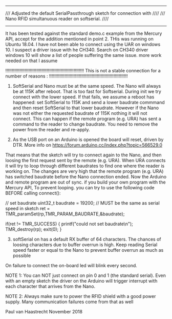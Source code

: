  **************************************************************************************
  /// Adjusted the default  SerialPassthrough sketch for connection with          ////
  /// Nano RFID simultanuous reader on softserial.                                ////
 *************************************************************************************
 
  It has been tested against the standard demo.c example from the Mercury API, accept 
  for the addition mentioned in point 2. THis was running on Ubuntu 18.04. 
  I have not been able to connect using the UAR on windows 10. I suspect a driver issue with he CH340.
  Search on CH340 driver windows 10 will show a list of people suffering the same issue. more work
  needed on that I assume
  
  !!!!!!!!!!!!!!!!!!!!!!!!!!!!!!!!!!!!!!!!!!!!!!!!!!!!!!!!!!!!!
  This is not a stable connection for a number of reasons :
  !!!!!!!!!!!!!!!!!!!!!!!!!!!!!!!!!!!!!!!!!!!!!!!!!!!!!!!!!!!!!
  
  1. SoftSerial and Nano must be at the same speed. The Nano will always be 
  at 115K after reboot. That is too fast for Softserial. During init we try connect
  with the lower speed. If that fails, we assume a reboot has happened: set
  SoftSerial to 115K and send a lower baudrate commmand and then reset SoftSerial to that 
  lower baudrate. However if the Nano was not either the requested baudrate of 115K nothing
  it will not connect. This can happen if the remote program (e.g. URA) has sent a command 
  to the reader to change baudrate. You need to remove the power from the reader and re-apply.

  2. As the USB port on an Arduino is opened the board will reset, driven by DTR.  More info 
  on https://forum.arduino.cc/index.php?topic=566529.0
  
  That means that the sketch will try to connect again to the Nano, and then loosing the first
  request sent by the remote (e.g. URA). When URA connects it will try to loop through 
  different baudrates to find one where the reader is working on. The changes are very
  high that the remote program (e.g. URA) has switched baudrate before the Nano connection ended.
  Now the Arduino and remote program are out of sync.
  if you build your own program with the Mercury API, To prevent looping. you can try to use 
  the following code BEFORE calling connect():
  
  // set baudrate
  uint32_t baudrate = 19200;                            // MUST be the same as serial speed in sketch
  ret = TMR_paramSet(rp,TMR_PARAM_BAUDRATE,&baudrate);
  
  if(ret != TMR_SUCCESS)
  {
    printf("could not set baudrate\n");
    TMR_destroy(rp);
    exit(0);
  }
  
  3. softSerial on has a default RX buffer of 64 characters. The chances of loosing characters
  due to buffer overrun is high. Keep reading Serial speed faster or equal to the Nano to prevent
  buffer overrun as much as possible

  On failure to connect the on-board led will blink every second.
  
  NOTE 1:
  You can NOT just connect on pin 0 and 1 (the standard serial). Even with an empty sketch the driver 
  on the Arduino will trigger interrupt with each character that arrives from the Nano. 
  
  NOTE 2:
  Always make sure to power the RFID shield with a good power supply. Many communication failures come from that as well

Paul van Haastrecht November 2018
